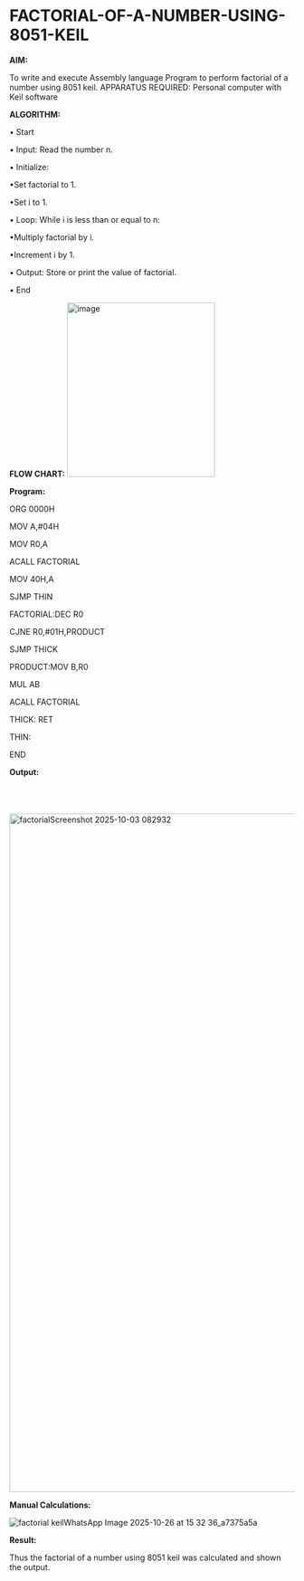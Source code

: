 # FACTORIAL-OF-A-NUMBER-USING-8051-KEIL

**AIM:**

To write and execute Assembly language Program to perform factorial of a number using 8051 keil.
APPARATUS REQUIRED: Personal computer with Keil software

**ALGORITHM:**

• Start  

• Input: Read the number n.  

• Initialize:  

•Set factorial to 1.  

•Set i to 1.  

• Loop: While i is less than or equal to n:  

•Multiply factorial by i.  

•Increment i by 1.  

• Output: Store or print the value of factorial.  

• End

**FLOW CHART:**
<img width="261" height="308" alt="image" src="https://github.com/user-attachments/assets/bffe89f6-3ba9-4294-b817-8b545f680e66" />

**Program:**

ORG 0000H   

MOV A,#04H  

MOV R0,A  

ACALL FACTORIAL  

MOV 40H,A  

SJMP THIN  

FACTORIAL:DEC R0  

CJNE R0,#01H,PRODUCT  

SJMP THICK   

PRODUCT:MOV B,R0  

MUL AB  

ACALL FACTORIAL  

THICK: RET  

THIN:  

END

**Output:**  

<br>
<br>
<br>
<img width="1917" height="1199" alt="factorialScreenshot 2025-10-03 082932" src="https://github.com/user-attachments/assets/f4c84552-b661-4536-8dd2-7d9f25681fcd" />




**Manual Calculations:**  


![factorial keilWhatsApp Image 2025-10-26 at 15 32 36_a7375a5a](https://github.com/user-attachments/assets/4ffdcaf9-883d-402d-8922-291f0dc6b05b)






**Result:**

Thus the factorial of a number using 8051 keil was calculated and shown the output.

